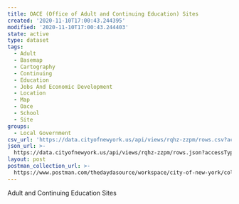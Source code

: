 ```yaml
---
title: OACE (Office of Adult and Continuing Education) Sites
created: '2020-11-10T17:00:43.244395'
modified: '2020-11-10T17:00:43.244403'
state: active
type: dataset
tags:
  - Adult
  - Basemap
  - Cartography
  - Continuing
  - Education
  - Jobs And Economic Development
  - Location
  - Map
  - Oace
  - School
  - Site
groups:
  - Local Government
csv_url: 'https://data.cityofnewyork.us/api/views/rqhz-zzpm/rows.csv?accessType=DOWNLOAD'
json_url: >-
  https://data.cityofnewyork.us/api/views/rqhz-zzpm/rows.json?accessType=DOWNLOAD
layout: post
postman_collection_url: >-
  https://www.postman.com/thedaydasource/workspace/city-of-new-york/collection/15909983-8c53b4d2-7c2c-46c9-b000-99bff5019970
---
```

Adult and Continuing Education Sites
